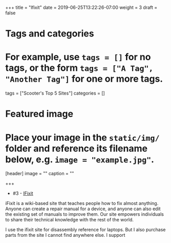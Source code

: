 +++
title = "Ifixit"
date = 2019-06-25T13:22:26-07:00
weight = 3
draft = false

# Tags and categories
# For example, use `tags = []` for no tags, or the form `tags = ["A Tag", "Another Tag"]` for one or more tags.
tags = ["Scooter's Top 5 Sites"]
categories = []

# Featured image
# Place your image in the `static/img/` folder and reference its filename below, e.g. `image = "example.jpg"`.
[header]
image = ""
caption = ""

+++
- \#3 - [IFixit](https://www.ifixit.com/)

iFixit is a wiki-based site that teaches people how to fix almost anything. Anyone can create a repair manual for a device, and anyone can also edit the existing set of manuals to improve them. Our site empowers individuals to share their technical knowledge with the rest of the world.

I use the ifixit site for disassembly reference for laptops. But I also purchase parts from the site I cannot find anywhere else. I support
